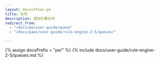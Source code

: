 ```yaml
---
layout: docwithnav-pe
title: 队列
description: 规则引擎队列
redirect_from:
  - "/docs/pe/user-guide/queue"
  - "/docs/paas/user-guide/rule-engine-2-5/queues/"

---
```


{% assign docsPrefix = "pe/" %}
{% include docs/user-guide/rule-engine-2-5/queues.md %}